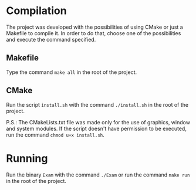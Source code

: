 # Compilation

The project was developed with the possibilities of using CMake or just a Makefile to compile it. In order to do that, choose one of the possibilities and execute the command specified.

## Makefile

Type the command `make all` in the root of the project.

## CMake

Run the script `install.sh` with the command `./install.sh` in the root of the project.

P.S.: The CMakeLists.txt file was made only for the use of graphics, window and system modules. If the script doesn't have permission to be executed, run the command `chmod u+x install.sh`.

# Running

Run the binary `Exam` with the command `./Exam` or run the command `make run` in the root of the project.

